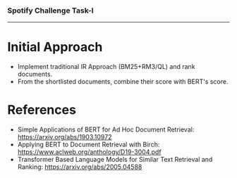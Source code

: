 ### Spotify Challenge Task-I

---

# Initial Approach

- Implement traditional IR Approach (BM25+RM3/QL) and rank documents.
- From the shortlisted documents, combine their score with BERT's score.


# References

- Simple Applications of BERT for Ad Hoc Document Retrieval: https://arxiv.org/abs/1903.10972
- Applying BERT to Document Retrieval with Birch: https://www.aclweb.org/anthology/D19-3004.pdf
- Transformer Based Language Models for Similar Text Retrieval and Ranking: https://arxiv.org/abs/2005.04588
